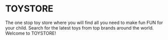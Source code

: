 # TOYSTORE
The one stop toy store where you will find all you need to make fun FUN for your child.
Search for the latest toys from top brands around the world.
Welcome to TOYSTORE!
